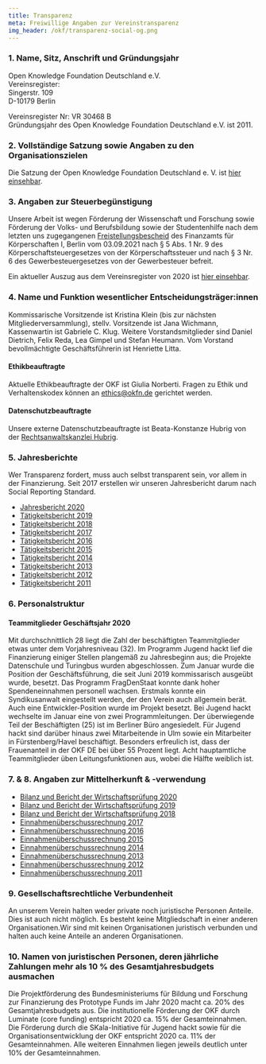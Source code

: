 ```yaml
---
title: Transparenz
meta: Freiwillige Angaben zur Vereinstransparenz
img_header: /okf/transparenz-social-og.png
---
```


### 1. Name, Sitz, Anschrift und Gründungsjahr

Open Knowledge Foundation Deutschland e.V. <br>
Vereinsregister: <br>
Singerstr. 109 <br>
D-10179 Berlin <br>

Vereinsregister Nr: VR 30468 B <br>
Gründungsjahr des Open Knowledge Foundation Deutschland e.V. ist 2011.

### 2. Vollständige Satzung sowie Angaben zu den Organisationszielen
Die Satzung der Open Knowledge Foundation Deutschland e. V. ist [hier einsehbar](/files/documents/01_Satzung.pdf).


### 3. Angaben zur Steuerbegünstigung
Unsere Arbeit ist wegen Förderung der Wissenschaft und Forschung sowie Förderung der Volks- und Berufsbildung sowie der Studentenhilfe nach dem letzten uns zugegangenen [Freistellungsbescheid](/files/documents/Freistellungsbescheid2020.pdf) des Finanzamts für Körperschaften I, Berlin vom 03.09.2021 nach § 5 Abs. 1 Nr. 9 des Körperschaftsteuergesetzes von der Körperschaftssteuer und nach § 3 Nr. 6 des Gewerbesteuergesetzes von der Gewerbesteuer befreit.

Ein aktueller Auszug aus dem Vereinsregister von 2020 ist [hier einsehbar](/files/documents/Vereinsregisterauszug_OKFDE_2020.pdf).

### 4. Name und Funktion wesentlicher Entscheidungsträger:innen
Kommissarische Vorsitzende ist Kristina Klein (bis zur nächsten Mitgliederversammlung), stellv. Vorsitzende ist Jana Wichmann, Kassenwartin ist Gabriele C. Klug. Weitere Vorstandsmitglieder sind Daniel Dietrich, Felix Reda, Lea Gimpel und Stefan Heumann. Vom Vorstand bevollmächtigte Geschäftsführerin ist Henriette Litta.

#### Ethikbeauftragte
Aktuelle Ethikbeauftragte der OKF ist Giulia Norberti. Fragen zu Ethik und Verhaltenskodex können an ethics@okfn.de gerichtet werden.

#### Datenschutzbeauftragte
Unsere externe Datenschutzbeauftragte ist Beata-Konstanze Hubrig von der [Rechtsanwaltskanzlei Hubrig](https://kanzlei-hubrig.de/).

### 5. Jahresberichte
Wer Transparenz fordert, muss auch selbst transparent sein, vor allem in der Finanzierung. Seit 2017 erstellen wir unseren Jahresbericht darum nach Social Reporting Standard.

[comment]: # (!Achtung: Den aktuellen Bericht KEINESFALLS schon hier verlinken, bevor nicht 1. die Mitgliederversammlung ihn abgesegnet hat und 2. der Wirtschaftsprüfer die Zahlen freigegeben hat!)

- [Jahresbericht 2020](https://2020.okfn.de/) <br>
- [Tätigkeitsbericht 2019](https://2019.okfn.de/) <br>
- [Tätigkeitsbericht 2018](https://2018.okfn.de/) <br>
- [Tätigkeitsbericht 2017](/files/documents/OKFDE-Taetigkeitsbericht-2017.pdf) <br>
- [Tätigkeitsbericht 2016](/files/documents/OKFDE-Taetigkeitsbericht-2016.pdf) <br>
- [Tätigkeitsbericht 2015](/files/documents/OKFDE-Taetigkeitsbericht-2015.pdf) <br>
- [Tätigkeitsbericht 2014](/files/documents/OKFDE-Taetigkeitsbericht-2014.pdf) <br>
- [Tätigkeitsbericht 2013](/files/documents/OKFDE-Taetigkeitsbericht-2013.pdf) <br>
- [Tätigkeitsbericht 2012](/files/documents/OKFDE-Taetigkeitsbericht-2012.pdf) <br>
- [Tätigkeitsbericht 2011](/files/documents/OKFDE-Taetigkeitsbericht-2011.pdf)

### 6. Personalstruktur

#### Teammitglieder Geschäftsjahr 2020

Mit durchschnittlich 28 liegt die Zahl der beschäftigten Teammitglieder etwas unter dem Vorjahresniveau (32). Im Programm Jugend hackt lief die Finanzierung einiger Stellen plangemäß zu Jahresbeginn aus; die Projekte Datenschule und Turingbus wurden abgeschlossen. Zum Januar wurde die Position der Geschäftsführung, die seit Juni 2019 kommissarisch ausgeübt wurde, besetzt. Das Programm FragDenStaat konnte dank hoher Spendeneinnahmen personell wachsen. Erstmals konnte ein Syndikusanwalt eingestellt werden, der den Verein auch allgemein berät. Auch eine Entwickler-Position wurde im Projekt besetzt. Bei Jugend hackt wechselte im Januar eine von zwei Programmleitungen. Der überwiegende Teil der Beschäftigten (25) ist im Berliner Büro angesiedelt. Für Jugend hackt sind darüber hinaus zwei Mitarbeitende in Ulm sowie ein Mitarbeiter in Fürstenberg/Havel beschäftigt. Besonders erfreulich ist, dass der Frauenanteil in der OKF DE bei über 55 Prozent liegt. Acht hauptamtliche Teammitglieder üben Leitungsfunktionen aus, wobei die Hälfte weiblich ist. 

### 7. & 8. Angaben zur Mittelherkunft & -verwendung

- [Bilanz und Bericht der Wirtschaftsprüfung 2020](/files/documents/WP-Berichte/OKF-DE-WPBericht-2020.pdf)
- [Bilanz und Bericht der Wirtschaftsprüfung 2019](/files/documents/WP-Berichte/OKF-DE-WPBericht-2019.pdf) 
- [Bilanz und Bericht der Wirtschaftsprüfung 2018](/files/documents/WP-Berichte/OKF-DE-WPBericht-2018.pdf) 
- [Einnahmenüberschussrechnung 2017](/files/documents/Jahresabschluesse/OKF-DE-Jahresabschluss-2017.pdf) 
- [Einnahmenüberschussrechnung 2016](/files/documents/Jahresabschluesse/OKF-DE-Jahresabschluss-2016.pdf)
- [Einnahmenüberschussrechnung 2015](/files/documents/Jahresabschluesse/OKF-DE-Jahresabschluss-2015.pdf)
- [Einnahmenüberschussrechnung 2014](/files/documents/Jahresabschluesse/OKF-DE-Jahresabschluss-2014.pdf)
- [Einnahmenüberschussrechnung 2013](/files/documents/Jahresabschluesse/OKF-DE-Jahresabschluss-2013.pdf)
- [Einnahmenüberschussrechnung 2012](/files/documents/Jahresabschluesse/OKF-DE-Jahresabschluss-2012.pdf)
- [Einnahmenüberschussrechnung 2011](/files/documents/Jahresabschluesse/OKF-DE-Jahresabschluss-2011.pdf)

### 9. Gesellschaftsrechtliche Verbundenheit
An unserem Verein halten weder private noch juristische Personen Anteile. Dies ist auch nicht
möglich. Es besteht keine Mitgliedschaft in einer anderen Organisationen.Wir sind mit keinen Organisationen juristisch verbunden und halten auch keine Anteile an anderen Organisationen.

### 10. Namen von juristischen Personen, deren jährliche Zahlungen mehr als 10 % des Gesamtjahresbudgets ausmachen
Die Projektförderung des Bundesministeriums für Bildung und Forschung zur Finanzierung des Prototype Funds im Jahr 2020 macht ca. 20% des Gesamtjahresbudgets aus. Die institutionelle Förderung der OKF durch Luminate (core funding) entspricht 2020 ca. 15% der Gesamteinnahmen. Die Förderung durch die SKala-Initiative für Jugend hackt sowie für die Organisationsentwicklung der OKF entspricht 2020 ca. 11% der Gesamteinnahmen. Alle weiteren Einnahmen liegen jeweils deutlich unter 10% der Gesamteinnahmen.
